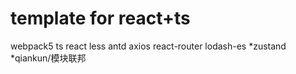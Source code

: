 # template for react+ts

webpack5
ts
react
less
antd
axios
react-router
lodash-es
*zustand
*qiankun/模块联邦
